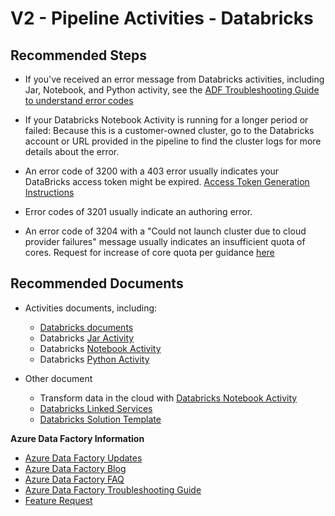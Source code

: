 <properties
  pagetitle="V2 - Pipeline Activities - Databricks&#xD;"
  service=""
  resource=""
  ms.author="chez,haoc,rakatuko,dfandel"
  selfhelptype="Generic"
  supporttopicids="32629480"
  resourcetags=""
  productpesids="15613"
  cloudenvironments="public,fairfax,usnat,ussec"
  articleid="3d7b6288-51d3-4d2d-b4f7-0822b21160f5"
  ownershipid="AzureData_DataFactory" />
# V2 - Pipeline Activities - Databricks

## **Recommended Steps**

* If you've received an error message from Databricks activities, including Jar, Notebook, and Python activity, see the [ADF Troubleshooting Guide to understand error codes](https://docs.microsoft.com/azure/data-factory/data-factory-troubleshoot-guide#azure-databricks)

* If your Databricks Notebook Activity is running for a longer period or failed: Because this is a customer-owned cluster, go to the Databricks account or URL provided in the pipeline to find the cluster logs for more details about the error.

* An error code of 3200 with a 403 error usually indicates your DataBricks access token might be expired.  [Access Token Generation Instructions](https://docs.azuredatabricks.net/api/latest/authentication.html#generate-a-token)

* Error codes of 3201 usually indicate an authoring error.

* An error code of 3204 with a "Could not launch cluster due to cloud provider failures" message usually indicates an insufficient quota of cores. Request for increase of core quota per guidance [here](https://docs.microsoft.com/en-us/azure/azure-portal/supportability/per-vm-quota-requests)

## **Recommended Documents**

* Activities documents, including:
  * [Databricks documents](https://docs.microsoft.com/en-us/azure/databricks/)
  * Databricks [Jar Activity](https://docs.microsoft.com/azure/data-factory/transform-data-databricks-jar)
  * Databricks [Notebook Activity](https://docs.microsoft.com/azure/data-factory/transform-data-databricks-notebook)
  * Databricks [Python Activity](https://docs.microsoft.com/azure/data-factory/transform-data-databricks-python)

* Other document
  * Transform data in the cloud with [Databricks Notebook Activity](https://docs.microsoft.com/azure/data-factory/transform-data-using-databricks-notebook)
  * [Databricks Linked Services](https://docs.microsoft.com/en-us/azure/data-factory/compute-linked-services#azure-databricks-linked-service)
  * [Databricks Solution Template](https://docs.microsoft.com/en-us/azure/data-factory/solution-template-databricks-notebook)

**Azure Data Factory Information** 

* [Azure Data Factory Updates](https://azure.microsoft.com/en-us/updates/?query=factory)
* [Azure Data Factory Blog](https://techcommunity.microsoft.com/t5/azure-data-factory/bg-p/AzureDataFactoryBlog)
* [Azure Data Factory FAQ](https://docs.microsoft.com/azure/data-factory/frequently-asked-questions)
* [Azure Data Factory Troubleshooting Guide](https://docs.microsoft.com/en-us/azure/data-factory/data-factory-troubleshoot-guide)
* [Feature Request](https://feedback.azure.com/forums/270578-azure-data-factory)